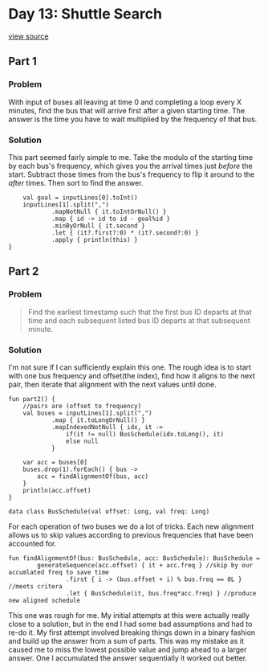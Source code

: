 # Day 13: Shuttle Search
[view source](/src/main/kotlin/day13/Day13.kt)
## Part 1
### Problem
With input of buses all leaving at time 0 and completing a loop every X minutes,
find the bus that will arrive first after a given starting time. The answer is the time
you have to wait multiplied by the frequency of that bus.
### Solution
This part seemed fairly simple to me. Take the modulo of the starting time by each bus's frequency,
which gives you the arrival times just *before* the start. Subtract those times from the bus's
frequency to flip it around to the *after* times. Then sort to find the answer.
```
    val goal = inputLines[0].toInt()
    inputLines[1].split(",")
            .mapNotNull { it.toIntOrNull() }
            .map { id -> id to id - goal%id }
            .minByOrNull { it.second }
            .let { (it?.first?:0) * (it?.second?:0) }
            .apply { println(this) }
}
```
## Part 2
### Problem
>Find the earliest timestamp such that the first bus ID departs at that time and each subsequent listed bus ID departs at that subsequent minute.
### Solution
I'm not sure if I can sufficiently explain this one. The rough idea is to start with
one bus frequency and offset(the index), find how it aligns to the next pair, then iterate
that alignment with the next values until done.
```
fun part2() {
    //pairs are (offset to frequency)
    val buses = inputLines[1].split(",")
            .map { it.toLongOrNull() }
            .mapIndexedNotNull { idx, it ->
                if(it != null) BusSchedule(idx.toLong(), it)
                else null
            }

    var acc = buses[0]
    buses.drop(1).forEach() { bus ->
        acc = findAlignmentOf(bus, acc)
    }
    println(acc.offset)
}

data class BusSchedule(val offset: Long, val freq: Long)
```
For each operation of two buses we do a lot of tricks. Each new alignment allows us
to skip values according to previous frequencies that have been accounted for.
```
fun findAlignmentOf(bus: BusSchedule, acc: BusSchedule): BusSchedule =
        generateSequence(acc.offset) { it + acc.freq } //skip by our accumlated freq to save time
                .first { i -> (bus.offset + i) % bus.freq == 0L } //meets critera
                .let { BusSchedule(it, bus.freq*acc.freq) } //produce new aligned schedule
```

This one was rough for me. My initial attempts at this were actually really close
to a solution, but in the end I had some bad assumptions and had to re-do it. My first
attempt involved breaking things down in a binary fashion and build up the answer from
a sum of parts. This was my mistake as it caused me to miss the lowest possible value and
jump ahead to a larger answer. One I accumulated the answer sequentially it worked out better.

